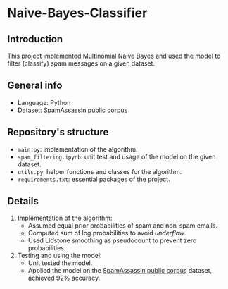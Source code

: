 # Naive-Bayes-Classifier

## Introduction 
This project implemented Multinomial Naive Bayes and used the model to filter (classify) spam messages on a given dataset.

## General info
- Language: Python 
- Dataset: [SpamAssassin public corpus](https://spamassassin.apache.org/old/publiccorpus/)

## Repository's structure
- `main.py`: implementation of the algorithm. 
- `spam_filtering.ipynb`: unit test and usage of the model on the given dataset.
- `utils.py`: helper functions and classes for the algorithm.
- `requirements.txt`: essential packages of the project.

## Details
1. Implementation of the algorithm: 
    - Assumed equal prior probabilities of spam and non-spam emails. 
    - Computed sum of log probabilities to avoid *underflow*.
    - Used Lidstone smoothing as pseudocount to prevent zero probabilities.
3. Testing and using the model: 
    - Unit tested the model.
    - Applied the model on the [SpamAssassin public corpus](https://spamassassin.apache.org/old/publiccorpus/) dataset, achieved 92% accuracy.
